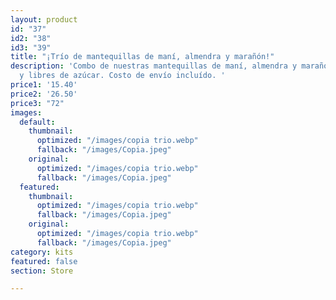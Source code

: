 ```yaml
---
layout: product
id: "37"
id2: "38"
id3: "39"
title: "¡Trío de mantequillas de maní, almendra y marañón!"
description: 'Combo de nuestras mantequillas de maní, almendra y marañón 100% puras
  y libres de azúcar. Costo de envío incluído. '
price1: '15.40'
price2: '26.50'
price3: "72"
images:
  default:
    thumbnail:
      optimized: "/images/copia trio.webp"
      fallback: "/images/Copia.jpeg"
    original:
      optimized: "/images/copia trio.webp"
      fallback: "/images/Copia.jpeg"
  featured:
    thumbnail:
      optimized: "/images/copia trio.webp"
      fallback: "/images/Copia.jpeg"
    original:
      optimized: "/images/copia trio.webp"
      fallback: "/images/Copia.jpeg"
category: kits
featured: false
section: Store

---
```

